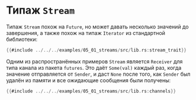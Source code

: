 # Типаж `Stream`

Типаж `Stream` похож на `Future`, но может давать несколько значений до завершения, а также похож на типаж `Iterator` из стандартной библиотеки:

```rust
{{#include ../../../examples/05_01_streams/src/lib.rs:stream_trait}}
```

Одним из распространённых примеров `Stream` является `Receiver` для типа канала из
пакета `futures`. Это даёт `Some(val)` каждый раз, когда значение отправляется
от `Sender`, и даст `None` после того, как `Sender` был удалён из памяти и все ожидающие сообщения были получены:

```rust
{{#include ../../../examples/05_01_streams/src/lib.rs:channels}}
```
